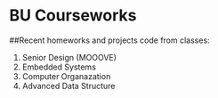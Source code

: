 # BU Courseworks

##Recent homeworks and projects code from classes:
1. Senior Design (MOOOVE)
2. Embedded Systems
3. Computer Organazation 
4. Advanced Data Structure

